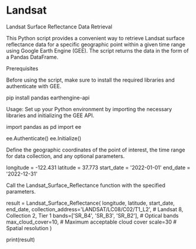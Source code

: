 # Landsat
Landsat Surface Reflectance Data Retrieval

This Python script provides a convenient way to retrieve Landsat surface reflectance data for a specific geographic point within a given time range using Google Earth Engine (GEE). The script returns the data in the form of a Pandas DataFrame.

Prerequisites

Before using the script, make sure to install the required libraries and authenticate with GEE.

pip install pandas earthengine-api

Usage:
Set up your Python environment by importing the necessary libraries and initializing the GEE API.

import pandas as pd
import ee

ee.Authenticate()
ee.Initialize()

Define the geographic coordinates of the point of interest, the time range for data collection, and any optional parameters.

longitude = -122.431
latitude = 37.773
start_date = '2022-01-01'
end_date = '2022-12-31'

Call the Landsat_Surface_Reflectance function with the specified parameters.

result = Landsat_Surface_Reflectance(
    longitude,
    latitude,
    start_date,
    end_date,
    collection_address='LANDSAT/LC08/C02/T1_L2',  # Landsat 8, Collection 2, Tier 1
    bands=['SR_B4', 'SR_B3', 'SR_B2'],  # Optical bands
    max_cloud_cover=10,  # Maximum acceptable cloud cover
    scale=30  # Spatial resolution
)

print(result)
